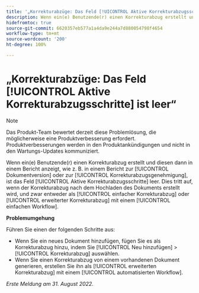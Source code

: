 ```yaml
---
title: '„Korrekturabzüge: Das Feld [!UICONTROL Aktive Korrekturabzugsschritte] ist leer“'
description: Wenn ein(e) Benutzende(r) einen Korrekturabzug erstellt und diesen dann in einem Bericht anzeigt, wie z. B. in einem Bericht zur [!UICONTROL Dokumentversion] oder zur [!UICONTROL Korrekturabzugsgenehmigung], ist das Feld [!UICONTROL Aktive Korrekturabzugsschritte] leer. Dies tritt auf, wenn der Korrekturabzug nach dem Hochladen des Dokuments erstellt wird, und zwar entweder als [!UICONTROL einfacher Korrekturabzug] oder [!UICONTROL erweiterter Korrekturabzug] mit einem [!UICONTROL einfachen Workflow].
hidefromtoc: true
source-git-commit: 6620357eb577a1a4da9e244a7d880054798f4654
workflow-type: tm+mt
source-wordcount: '200'
ht-degree: 100%

---
```



# „Korrekturabzüge: Das Feld [!UICONTROL Aktive Korrekturabzugsschritte] ist leer“

<!-- This Known Issue is on the TOC for both Workfront and Workfront Proof. Article created by request.-->

>[!NOTE]
>
>Das Produkt-Team bewertet derzeit diese Problemlösung, die möglicherweise eine Produktverbesserung erfordert. Produktverbesserungen werden in den Produktankündigungen und nicht in den Wartungs-Updates kommuniziert.

Wenn ein(e) Benutzende(r) einen Korrekturabzug erstellt und diesen dann in einem Bericht anzeigt, wie z. B. in einem Bericht zur [!UICONTROL Dokumentversion] oder zur [!UICONTROL Korrekturabzugsgenehmigung], ist das Feld [!UICONTROL Aktive Korrekturabzugsschritte] leer. Dies tritt auf, wenn der Korrekturabzug nach dem Hochladen des Dokuments erstellt wird, und zwar entweder als [!UICONTROL einfacher Korrekturabzug] oder [!UICONTROL erweiterter Korrekturabzug] mit einem [!UICONTROL einfachen Workflow].

**Problemumgehung**

Führen Sie einen der folgenden Schritte aus:

* Wenn Sie ein neues Dokument hinzufügen, fügen Sie es als Korrekturabzug hinzu, indem Sie [!UICONTROL Neu hinzufügen] > [!UICONTROL Korrekturabzug] auswählen.
* Wenn Sie einen Korrekturabzug von einem vorhandenen Dokument generieren, erstellen Sie ihn als [!UICONTROL erweiterten Korrekturabzug] mit einem [!UICONTROL automatisierten Workflow].

_Erste Meldung am 31. August 2022._

